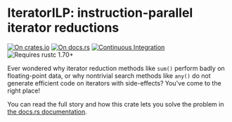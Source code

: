 # IteratorILP: instruction-parallel iterator reductions

[![On crates.io](https://img.shields.io/crates/v/iterator_ilp.svg)](https://crates.io/crates/iterator_ilp)
[![On docs.rs](https://docs.rs/iterator_ilp/badge.svg)](https://docs.rs/iterator_ilp/)
[![Continuous Integration](https://github.com/HadrienG2/iterator_ilp/workflows/Continuous%20Integration/badge.svg)](https://github.com/HadrienG2/iterator_ilp/actions?query=workflow%3A%22Continuous+Integration%22)
![Requires rustc 1.70+](https://img.shields.io/badge/rustc-1.70+-red.svg)

Ever wondered why iterator reduction methods like `sum()` perform badly on
floating-point data, or why nontrivial search methods like `any()` do not
generate efficient code on iterators with side-effects? You've come to the right
place!

You can read the full story and how this crate lets you solve the problem in
[the docs.rs documentation](https://docs.rs/iterator_ilp/latest/iterator_ilp/).
